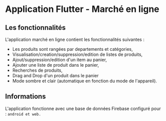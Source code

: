 # Application Flutter - Marché en ligne


## Les fonctionnalités
L'application marché en ligne contient les fonctionnalités suivantes : 
- Les produits sont rangées par departements et catégories,
- Visualisation/creation/suppression/edition de listes de produits,
- Ajout/suppression/edition d'un item au panier,
- Ajouter une liste de produit dans le panier,
- Recherches de produits,
- Drag and Drop d'un produit dans le panier
- Mode sombre et clair (automatique en fonction du mode de l'appareil).


## Informations

L'application fonctionne avec une base de données Firebase configuré pour : ```android et web.```


